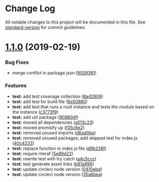 # Change Log

All notable changes to this project will be documented in this file. See [standard-version](https://github.com/conventional-changelog/standard-version) for commit guidelines.

# [1.1.0](https://github.com/voorhoede-labs/nuxt-twa-module/compare/v0.0.11...v1.1.0) (2019-02-19)


### Bug Fixes

* merge conflict in package json ([9509381](https://github.com/voorhoede-labs/nuxt-twa-module/commit/9509381))


### Features

* **test:** add test coverage collection ([8a42909](https://github.com/voorhoede-labs/nuxt-twa-module/commit/8a42909))
* **test:** add test for build file ([6e50880](https://github.com/voorhoede-labs/nuxt-twa-module/commit/6e50880))
* **test:** add test that runs a nuxt instance and tests the module based on the instance ([c3773f9](https://github.com/voorhoede-labs/nuxt-twa-module/commit/c3773f9))
* **test:** add util package ([90880df](https://github.com/voorhoede-labs/nuxt-twa-module/commit/90880df))
* **test:** moved all dependencies ([a513c23](https://github.com/voorhoede-labs/nuxt-twa-module/commit/a513c23))
* **test:** moved promisify up ([f35c8e2](https://github.com/voorhoede-labs/nuxt-twa-module/commit/f35c8e2))
* **test:** removed unused imports ([d6ad0be](https://github.com/voorhoede-labs/nuxt-twa-module/commit/d6ad0be))
* **test:** removed unused packages; add skipped test for index.js ([40c4233](https://github.com/voorhoede-labs/nuxt-twa-module/commit/40c4233))
* **test:** replace function in index.js file ([d9b238f](https://github.com/voorhoede-labs/nuxt-twa-module/commit/d9b238f))
* **test:** require rimraf ([5e89d22](https://github.com/voorhoede-labs/nuxt-twa-module/commit/5e89d22))
* **test:** rewrite test with try catch ([a4c5ccc](https://github.com/voorhoede-labs/nuxt-twa-module/commit/a4c5ccc))
* **test:** test generate asset links ([b61a696](https://github.com/voorhoede-labs/nuxt-twa-module/commit/b61a696))
* **test:** update circleci node version ([0410ebd](https://github.com/voorhoede-labs/nuxt-twa-module/commit/0410ebd))
* **test:** update circleci node version ([35a6bea](https://github.com/voorhoede-labs/nuxt-twa-module/commit/35a6bea))
